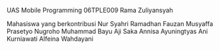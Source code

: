 UAS Mobile Programming 06TPLE009
Rama Zuliyansyah

Mahasiswa yang berkontribusi
Nur Syahri Ramadhan
Fauzan Musyaffa
Prasetyo Nugroho
Muhammad Bayu Aji Saka
Annisa Ayuningtyas
Ani Kurniawati
Alfeina Wahdayani
